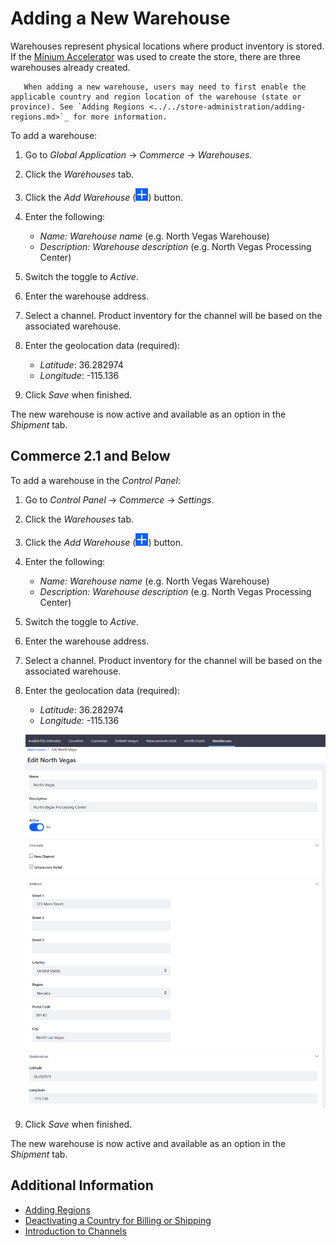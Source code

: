 # Adding a New Warehouse

Warehouses represent physical locations where product inventory is stored. If the [Minium Accelerator](../../starting-a-store/using-the-minium-accelerator-to-jump-start-your-b2b-store.md) was used to create the store, there are three warehouses already created.

```note::
   When adding a new warehouse, users may need to first enable the applicable country and region location of the warehouse (state or province). See `Adding Regions <../../store-administration/adding-regions.md>`_ for more information.
```

To add a warehouse:

1. Go to _Global Application_ → _Commerce_ → _Warehouses_.
1. Click the _Warehouses_ tab.
1. Click the _Add Warehouse_ (![Add Icon](../../images/icon-add.png)) button.
1. Enter the following:
    - _Name:_ _Warehouse name_ (e.g. North Vegas Warehouse)
    - _Description:_ _Warehouse description_ (e.g. North Vegas Processing Center)
1. Switch the toggle to _Active_.
1. Enter the warehouse address.
1. Select a channel. Product inventory for the channel will be based on the associated warehouse.
1. Enter the geolocation data (required):

    - _Latitude_: 36.282974
    - _Longitude_: -115.136

1. Click _Save_ when finished.

The new warehouse is now active and available as an option in the _Shipment_ tab.

## Commerce 2.1 and Below

To add a warehouse in the _Control Panel_:

1. Go to _Control Panel_ → _Commerce_ → _Settings_.
1. Click the _Warehouses_ tab.
1. Click the _Add Warehouse_ (![Add Icon](../../images/icon-add.png)) button.
1. Enter the following:
    - _Name:_ _Warehouse name_ (e.g. North Vegas Warehouse)
    - _Description:_ _Warehouse description_ (e.g. North Vegas Processing Center)
1. Switch the toggle to _Active_.
1. Enter the warehouse address.
1. Select a channel. Product inventory for the channel will be based on the associated warehouse.
1. Enter the geolocation data (required):

    - _Latitude_: 36.282974
    - _Longitude_: -115.136

    ![Adding a new warehouse](./adding-a-new-warehouse/images/01.png)

1. Click _Save_ when finished.

The new warehouse is now active and available as an option in the _Shipment_ tab.

## Additional Information

-   [Adding Regions](../../store-administration/adding-regions.md)
-   [Deactivating a Country for Billing or Shipping](../../store-administration/deactivating-a-country-for-billing-or-shipping.md)
-   [Introduction to Channels](../creating-and-managing-products/channels/introduction-to-channels.md)
